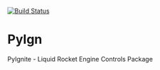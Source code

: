 [![Build Status](https://travis-ci.org/devonburson/PyIgn.svg?branch=master)](https://travis-ci.org/devonburson/PyIgn)
# PyIgn
PyIgnite - Liquid Rocket Engine Controls Package

